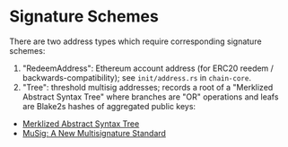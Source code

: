 # Signature Schemes

There are two address types which require corresponding signature schemes:

1. "RedeemAddress": Ethereum account address (for ERC20 reedem / backwards-compatibility); see `init/address.rs` in `chain-core`.
2. "Tree": threshold multisig addresses; records a root of a "Merklized Abstract Syntax Tree" where branches are "OR" operations and leafs are Blake2s hashes of aggregated public keys:

- [Merklized Abstract Syntax Tree](https://blockstream.com/2015/08/24/treesignatures/)
- [MuSig: A New Multisignature Standard](https://blockstream.com/2019/02/18/musig-a-new-multisignature-standard/)
